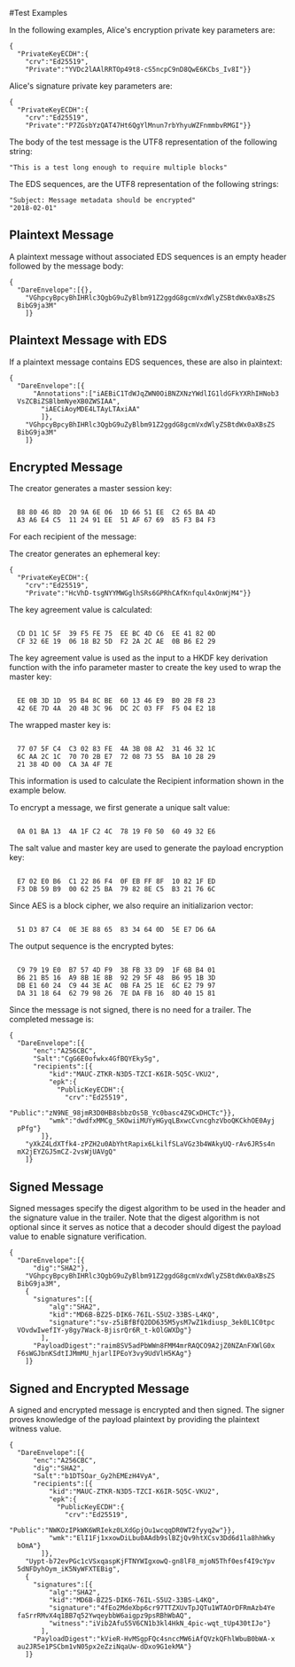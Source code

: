 
#Test Examples

In the following examples, Alice's encryption private key parameters are:

~~~~
{
  "PrivateKeyECDH":{
    "crv":"Ed25519",
    "Private":"YVDc2lAAlRRTOp49t8-cS5ncpC9nD8QwE6KCbs_Iv8I"}}
~~~~

 Alice's signature private key parameters are:

~~~~
{
  "PrivateKeyECDH":{
    "crv":"Ed25519",
    "Private":"P7ZGsbYzQAT47Ht6QgYlMnun7rbYhyuWZFnmmbvRMGI"}}
~~~~

The body of the test message is the UTF8 representation of the following string:

~~~~
"This is a test long enough to require multiple blocks"
~~~~

The EDS sequences, are the UTF8 representation of the following strings:

~~~~
"Subject: Message metadata should be encrypted"
"2018-02-01"
~~~~

## Plaintext Message

A plaintext message without associated EDS sequences is an empty header
followed by the message body:

~~~~
{
  "DareEnvelope":[{},
    "VGhpcyBpcyBhIHRlc3QgbG9uZyBlbm91Z2ggdG8gcmVxdWlyZSBtdWx0aXBsZS
  BibG9ja3M"
    ]}
~~~~

## Plaintext Message with EDS

If a plaintext message contains EDS sequences, these are also in plaintext:

~~~~
{
  "DareEnvelope":[{
      "Annotations":["iAEBiC1TdWJqZWN0OiBNZXNzYWdlIG1ldGFkYXRhIHNob3
  VsZCBiZSBlbmNyeXB0ZWSIAA",
        "iAECiAoyMDE4LTAyLTAxiAA"
        ]},
    "VGhpcyBpcyBhIHRlc3QgbG9uZyBlbm91Z2ggdG8gcmVxdWlyZSBtdWx0aXBsZS
  BibG9ja3M"
    ]}
~~~~

## Encrypted Message

The creator generates a master session key:

~~~~

  B8 80 46 8D  20 9A 6E 06  1D 66 51 EE  C2 65 BA 4D
  A3 A6 E4 C5  11 24 91 EE  51 AF 67 69  85 F3 B4 F3
~~~~

For each recipient of the message:

The creator generates an ephemeral key:

~~~~
{
  "PrivateKeyECDH":{
    "crv":"Ed25519",
    "Private":"HcVhD-tsgNYYMWGglhSRs6GPRhCAfKnfqul4xOnWjM4"}}
~~~~

The key agreement value is calculated:

~~~~

  CD D1 1C 5F  39 F5 FE 75  EE BC 4D C6  EE 41 82 0D
  CF 32 6E 19  06 18 B2 5D  F2 2A 2C AE  0B B6 E2 29
~~~~

The key agreement value is used as the input to a HKDF key
derivation function with the info parameter 
master to create the key used to wrap the master key:

~~~~

  EE 0B 3D 1D  95 B4 8C BE  60 13 46 E9  B0 2B F8 23
  42 6E 7D 4A  20 4B 3C 96  DC 2C 03 FF  F5 04 E2 18
~~~~

The wrapped master key is:

~~~~

  77 07 5F C4  C3 02 83 FE  4A 3B 08 A2  31 46 32 1C
  6C AA 2C 1C  70 70 2B E7  72 08 73 55  BA 10 28 29
  21 38 4D 00  CA 3A 4F 7E
~~~~

This information is used to calculate the Recipient information
shown in the example below.

To encrypt a message, we first generate a unique salt value:


~~~~

  0A 01 BA 13  4A 1F C2 4C  78 19 F0 50  60 49 32 E6
~~~~

The salt value and master key are used to generate the payload encryption
key:

~~~~

  E7 02 E0 B6  C1 22 86 F4  0F EB FF 8F  10 82 1F ED
  F3 DB 59 B9  00 62 25 BA  79 82 8E C5  B3 21 76 6C
~~~~

Since AES is a block cipher, we also require an initializarion vector:

~~~~

  51 D3 87 C4  0E 3E 88 65  83 34 64 0D  5E E7 D6 6A
~~~~

The output sequence is the encrypted bytes:

~~~~

  C9 79 19 E0  B7 57 4D F9  38 FB 33 D9  1F 6B B4 01
  B6 21 B5 16  A9 8B 1E 8B  92 29 5F 48  B6 95 1B 3D
  DB E1 60 24  C9 44 3E AC  0B FA 25 1E  6C E2 79 97
  DA 31 18 64  62 79 98 26  7E DA FB 16  8D 40 15 81
~~~~

Since the message is not signed, there is no need for a trailer.
The completed message is:

~~~~
{
  "DareEnvelope":[{
      "enc":"A256CBC",
      "Salt":"CgG6E0ofwkx4GfBQYEky5g",
      "recipients":[{
          "kid":"MAUC-ZTKR-N3D5-TZCI-K6IR-5Q5C-VKU2",
          "epk":{
            "PublicKeyECDH":{
              "crv":"Ed25519",
              "Public":"zN9NE_98jmR3D0HB8sbbzOs5B_Yc0basc4Z9CxDHCTc"}},
          "wmk":"dwdfxMMCg_5KOwiiMUYyHGyqLBxwcCvncghzVboQKCkhOE0Ayj
  pPfg"}
        ]},
    "yXkZ4LdXTfk4-zPZH2u0AbYhtRapix6LkilfSLaVGz3b4WAkyUQ-rAv6JR5s4n
  mX2jEYZGJ5mCZ-2vsWjUAVgQ"
    ]}
~~~~

## Signed Message

Signed messages specify the digest algorithm to be used in the header and
the signature value in the trailer. Note that the digest algorithm is not optional
since it serves as notice that a decoder should digest the payload value 
to enable signature verification.

~~~~
{
  "DareEnvelope":[{
      "dig":"SHA2"},
    "VGhpcyBpcyBhIHRlc3QgbG9uZyBlbm91Z2ggdG8gcmVxdWlyZSBtdWx0aXBsZS
  BibG9ja3M",
    {
      "signatures":[{
          "alg":"SHA2",
          "kid":"MD6B-BZ25-DIK6-76IL-S5U2-33BS-L4KQ",
          "signature":"sv-z5iBfBfQ2DD635M5ysM7wZ1kdiusp_3ek0L1C0tpc
  VOvdwIwefIY-y8gy7Wack-BjisrQr6R_t-kOlGWXDg"}
        ],
      "PayloadDigest":"raim8SV5adPbWWn8FMM4mrRAQCO9A2jZ0NZAnFXWlG0x
  F6sWGJbnKSdtIJMmMU_hjarlIPEoY3vy9UdVlH5KAg"}
    ]}
~~~~

## Signed and Encrypted Message

A signed and encrypted message is encrypted and then signed.
The signer proves knowledge of the payload plaintext by providing the
plaintext witness value.

~~~~
{
  "DareEnvelope":[{
      "enc":"A256CBC",
      "dig":"SHA2",
      "Salt":"b1DTSOar_Gy2hEMEzH4VyA",
      "recipients":[{
          "kid":"MAUC-ZTKR-N3D5-TZCI-K6IR-5Q5C-VKU2",
          "epk":{
            "PublicKeyECDH":{
              "crv":"Ed25519",
              "Public":"NWKOzIPkWK6WRIekz0LXdGpjOu1wcqqDR0WT2fyyq2w"}},
          "wmk":"ElI1Fj1xxowDiLbu0AAdb9slBZjQv9htXCsv3Dd6d1la8hhWky
  bOmA"}
        ]},
    "Uypt-b72evPGc1cVSxqaspKjFTNYWIgxowQ-gn8lF8_mjoN5Thf0esf4I9cYpv
  5dNFDyhOym_iK5NyWFXTEBig",
    {
      "signatures":[{
          "alg":"SHA2",
          "kid":"MD6B-BZ25-DIK6-76IL-S5U2-33BS-L4KQ",
          "signature":"4fEo2MdeXbp6cr97TTZXUvTpJQTu1WTAOrDFRmAzb4Ye
  faSrrRMvX4q1BB7q52YwqeybbW6aigpz9psRBhWbAQ",
          "witness":"iVib2Afu55V6CN1b3kl4HkN_4pic-wqt_tUp430tIJo"}
        ],
      "PayloadDigest":"kVieR-HvMSgpFQc4snccMW6iAfQVzkQFhlWbuB0bWA-x
  au2JR5e1PSCbm1vN05px2eZziNqaUw-dDxo9G1ekMA"}
    ]}
~~~~


